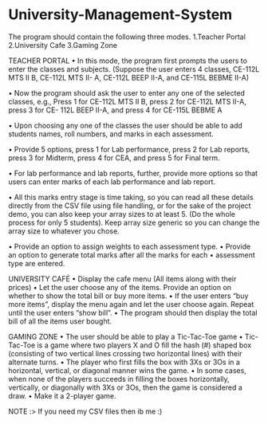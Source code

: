 # University-Management-System
The program should contain the following three modes.  1.Teacher Portal           2.University Cafe         3.Gaming Zone 


TEACHER PORTAL
•	In this mode, the program first prompts the users to enter the classes and
subjects. (Suppose the user enters 4 classes, CE-112L MTS II B, CE-112L MTS II-
A, CE-112L BEEP II-A, and CE-115L BEBME II-A)

•	Now the program should ask the user to enter any one of the selected classes,
e.g., Press 1 for CE-112L MTS II B, press 2 for CE-112L MTS II-A, press 3 for CE-
112L BEEP II-A, and press 4 for CE-115L BEBME A

•	Upon choosing any one of the classes the user should be able to add students
names, roll numbers, and marks in each assessment.

•	Provide 5 options, press 1 for Lab performance, press 2 for Lab reports, press
3 for Midterm, press 4 for CEA, and press 5 for Final term.

•	For lab performance and lab reports, further, provide more options so that
users can enter marks of each lab performance and lab report.

•	All this marks entry stage is time taking, so you can read all these details
directly from the CSV file using file handling, or for the sake of the project
demo, you can also keep your array sizes to at least 5. (Do the whole process
for only 5 students). Keep array size generic so you can change the array size
to whatever you chose.

•	Provide an option to assign weights to each assessment type.
•	Provide an option to generate total marks after all the marks for each
•	assessment type are entered.
 
UNIVERSITY CAFÉ 
•	Display the cafe menu (All items along with their prices) 
•	Let the user choose any of the items. Provide an option on whether to show the total bill or buy more items. 
•	If the user enters “buy more items”, display the menu again and let the user choose again. Repeat until the user enters “show bill”. 
•	The program should then display the total bill of all the items user bought. 






GAMING ZONE 
•	The user should be able to play a Tic-Tac-Toe game 
•	Tic-Tac-Toe is a game where two players X and O fill the hash (#) shaped box (consisting of two vertical lines crossing two horizontal lines) with 
their alternate turns. 
•	The player who first fills the box with 3Xs or 3Os in a horizontal, vertical, or diagonal manner wins the game. 
•	In some cases, when none of the players succeeds in filling the boxes horizontally, vertically, or diagonally with 3Xs or 3Os, then the game is considered a draw. 
•	Make it a 2-player game. 


NOTE :> If you need my CSV files then ib me :)

